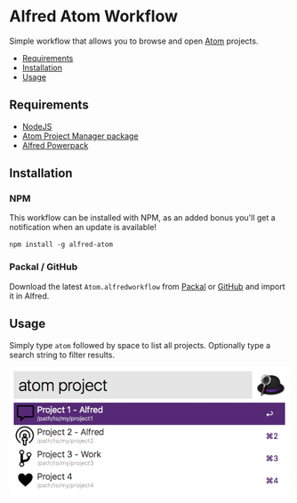 # Alfred Atom Workflow

Simple workflow that allows you to browse and open [Atom](https://atom.io/) projects.

* [Requirements](#requirements)
* [Installation](#installation)
* [Usage](#usage)

## Requirements

* [NodeJS](https://nodejs.org)
* [Atom Project Manager package](https://atom.io/packages/project-manager)
* [Alfred Powerpack](https://www.alfredapp.com/powerpack)

## Installation

### NPM

This workflow can be installed with NPM, as an added bonus you'll get a notification when an update is available!

```shell
npm install -g alfred-atom
```

### Packal / GitHub

Download the latest `Atom.alfredworkflow` from [Packal](http://www.packal.org/workflow/atom) or [GitHub](https://github.com/Cloudstek/alfred-atom/releases) and import it in Alfred.

## Usage

Simply type `atom` followed by space to list all projects. Optionally type a search string to filter results.

![alfred-atom](screenshot.png)
